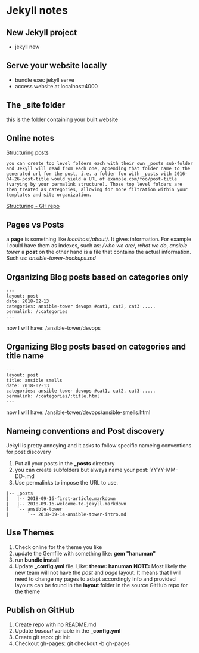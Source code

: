 # Jekyll notes

## New Jekyll project
* jekyll new <site name>

## Serve your website locally
* bundle exec jekyll serve
* access website at localhost:4000


## The _site folder
this is the folder containing your built website


## Online notes
[Structuring posts](https://miklb.com/blog/2016/04/26/organizing-jekyll-posts/)


	you can create top level folders each with their own _posts sub-folder and Jekyll will read from each one, appending that folder name to the generated url for the post, i.e. a folder foo with _posts with 2016-04-26-post-title would yield a URL of example.com/foo/post-title (varying by your permalink structure). Those top level folders are then treated as categories, allowing for more filtration within your templates and site organization.


[Structuring - GH repo](https://github.com/yafred/organizing-posts-with-jekyll/blob/master/_config.yml)




## Pages vs Posts
a **page** is something like *localhost/about/*. It gives information. For example I could have them as indexes, such as: */who we are/*, *what we do*, *ansible tower*
a **post** on the other hand is a file that contains the actual information. Such us: *ansible-tower-backups.md*


## Organizing Blog posts based on categories only

```
---
layout: post
date: 2018-02-13
categories: ansible-tower devops #cat1, cat2, cat3 .....
permalink: /:categories
---
```

now I will have: /ansible-tower/devops

## Organizing Blog posts based on categories and title name
```
---
layout: post
title: ansible smells
date: 2018-02-13
categories: ansible-tower devops #cat1, cat2, cat3 .....
permalink: /:categories/:title.html
---
```
now I will have: /ansible-tower/devops/ansible-smells.html


## Nameing conventions and Post discovery
Jekyll is pretty annoying and it asks to follow specific nameing conventions for post discovery
1. Put all your posts in the **_posts** directory
2. you can create subfolders but always name your post: YYYY-MM-DD-<name>.md
3. Use permalinks to impose the URL to use.

```
|-- _posts
|   |-- 2018-09-16-first-article.markdown
|   |-- 2018-09-16-welcome-to-jekyll.markdown
|   `-- ansible-tower
|       `-- 2018-09-14-ansible-tower-intro.md
```

## Use Themes
1. Check online for the theme you like
2. update the Gemfile with something like: **gem "hanuman"**
3. run **bundle install**
4. Update **_config.yml** file. Like: **theme: hanuman**
**NOTE:** Most likely the new team will not have the *post* and *page* layout. It means that I will need to change my pages to adapt accordingly
Info and provided layouts can be found in the **layout** folder in the source GitHub repo for the theme



## Publish on GitHub
1. Create repo with no README.md
2. Update *baseurl* variable in the **_config.yml**
3. Create git repo: git init
4. Checkout gh-pages: git checkout -b gh-pages

